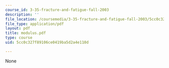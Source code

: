 ```yaml
---
course_id: 3-35-fracture-and-fatigue-fall-2003
description: ''
file_location: /coursemedia/3-35-fracture-and-fatigue-fall-2003/5cc0c327f89106ce0419ba5d2a4e110d_modulus.pdf
file_type: application/pdf
layout: pdf
title: modulus.pdf
type: course
uid: 5cc0c327f89106ce0419ba5d2a4e110d

---
```

None